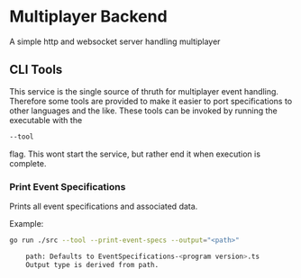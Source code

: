# Multiplayer Backend
A simple http and websocket server handling multiplayer

## CLI Tools
This service is the single source of thruth for multiplayer event handling. Therefore some tools are provided to make it easier to port specifications to other languages and the like. 
These tools can be invoked by running the executable with the 
```bash
--tool
```
flag. This wont start the service, but rather end it when execution is complete.

### Print Event Specifications
Prints all event specifications and associated data.

Example:
```bash
go run ./src --tool --print-event-specs --output="<path>"

    path: Defaults to EventSpecifications-<program version>.ts
    Output type is derived from path.
```